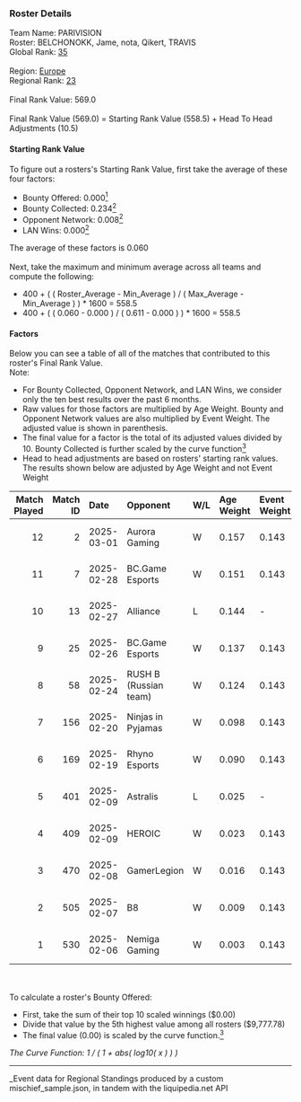 ### Roster Details<br />
Team Name: PARIVISION<br />
Roster: BELCHONOKK, Jame, nota, Qikert, TRAVIS<br />
Global Rank: [35](../../standings_global_2025_08_04.md)<br />
<br />
Region: [Europe]( ../../standings_europe_2025_08_04.md)<br />
Regional Rank: [23]( ../../standings_europe_2025_08_04.md)<br />
<br />
Final Rank Value:  569.0<br />
<br />
Final Rank Value (569.0) = Starting Rank Value (558.5) + Head To Head Adjustments (10.5)<br />

#### Starting Rank Value<br />
To figure out a rosters's Starting Rank Value, first take the average of these four factors:<br />
- Bounty Offered: 0.000[<sup>1</sup>](#table2)
- Bounty Collected: 0.234[<sup>2</sup>](#table1)
- Opponent Network: 0.008[<sup>2</sup>](#table1)
- LAN Wins: 0.000[<sup>2</sup>](#table1)

The average of these factors is 0.060<br />
<br />
Next, take the maximum and minimum average across all teams and compute the following:<br />
- 400 + ( ( Roster_Average - Min_Average ) / ( Max_Average - Min_Average ) ) * 1600 = 558.5
- 400 + ( ( 0.060 - 0.000 ) / ( 0.611 - 0.000 ) ) * 1600 = 558.5


#### Factors<br />
Below you can see a table of all of the matches that contributed to this roster's Final Rank Value.<br />
Note:<br />

- For Bounty Collected, Opponent Network, and LAN Wins, we consider only the ten best results over the past 6 months.
- Raw values for those factors are multiplied by Age Weight. Bounty and Opponent Network values are also multiplied by Event Weight. The adjusted value is shown in parenthesis.
- The final value for a factor is the total of its adjusted values divided by 10. Bounty Collected is further scaled by the curve function[<sup>3</sup>](#curveFunction)
- Head to head adjustments are based on rosters' starting rank values. The results shown below are adjusted by Age Weight and not Event Weight
<span id="table1"></span><br />


| Match Played | Match ID | Date       | Opponent              | W/L | Age Weight | Event Weight | Bounty Collected | Opponent Network | LAN Wins  | H2H Adj. | Roster                                 |
| -: | -: | :- | :- | :- | :- | :- | :- | :- | :- | -: | :- |
|           12 |        2 | 2025-03-01 | Aurora Gaming         | W   | 0.157      | 0.143        | 0.000 (0.000)    | 0.551 (0.012)    | 0 (0.000) |     1.42 | BELCHONOKK, Jame, nota, Qikert, TRAVIS |
|           11 |        7 | 2025-02-28 | BC.Game Esports       | W   | 0.151      | 0.143        | 0.121 (0.003)    | 1.000 (0.022)    | 0 (0.000) |     4.19 | BELCHONOKK, Jame, nota, Qikert, TRAVIS |
|           10 |       13 | 2025-02-27 | Alliance              | L   | 0.144      | -            | -                | -                | -         |    -3.24 | BELCHONOKK, Jame, nota, Qikert, TRAVIS |
|            9 |       25 | 2025-02-26 | BC.Game Esports       | W   | 0.137      | 0.143        | 0.121 (0.002)    | 1.000 (0.020)    | 0 (0.000) |     3.81 | BELCHONOKK, Jame, nota, Qikert, TRAVIS |
|            8 |       58 | 2025-02-24 | RUSH B (Russian team) | W   | 0.124      | 0.143        | 0.000 (0.000)    | 0.755 (0.013)    | 0 (0.000) |     1.77 | BELCHONOKK, Jame, nota, Qikert, TRAVIS |
|            7 |      156 | 2025-02-20 | Ninjas in Pyjamas     | W   | 0.098      | 0.143        | 0.000 (0.000)    | 0.567 (0.008)    | 0 (0.000) |     0.91 | BELCHONOKK, Jame, nota, Qikert, TRAVIS |
|            6 |      169 | 2025-02-19 | Rhyno Esports         | W   | 0.090      | 0.143        | 0.000 (0.000)    | 0.000 (0.000)    | 0 (0.000) |     0.82 | BELCHONOKK, Jame, nota, Qikert, TRAVIS |
|            5 |      401 | 2025-02-09 | Astralis              | L   | 0.025      | -            | -                | -                | -         |     0.00 | BELCHONOKK, Jame, nota, Qikert, TRAVIS |
|            4 |      409 | 2025-02-09 | HEROIC                | W   | 0.023      | 0.143        | 0.000 (0.000)    | 0.327 (0.001)    | 0 (0.000) |     0.37 | BELCHONOKK, Jame, nota, Qikert, TRAVIS |
|            3 |      470 | 2025-02-08 | GamerLegion           | W   | 0.016      | 0.143        | 0.000 (0.000)    | 0.094 (0.000)    | 0 (0.000) |     0.15 | BELCHONOKK, Jame, nota, Qikert, TRAVIS |
|            2 |      505 | 2025-02-07 | B8                    | W   | 0.009      | 0.143        | 0.299 (0.000)    | 0.828 (0.001)    | 0 (0.000) |     0.28 | BELCHONOKK, Jame, nota, Qikert, TRAVIS |
|            1 |      530 | 2025-02-06 | Nemiga Gaming         | W   | 0.003      | 0.143        | 0.013 (0.000)    | 0.121 (0.000)    | 0 (0.000) |     0.05 | BELCHONOKK, Jame, nota, Qikert, TRAVIS |

<br />
<span id="table2"></span><br />
To calculate a roster's Bounty Offered:<br />

- First, take the sum of their top 10 scaled winnings ($0.00)
- Divide that value by the 5th highest value among all rosters ($9,777.78)
- The final value (0.00) is scaled by the curve function.[<sup>3</sup>](#curveFunction)

<span id="curveFunction"></span>_The Curve Function: 1 / ( 1 + abs( log10( x ) ) )_<br />

---
_Event data for Regional Standings produced by a custom mischief_sample.json, in tandem with the liquipedia.net API<br />
